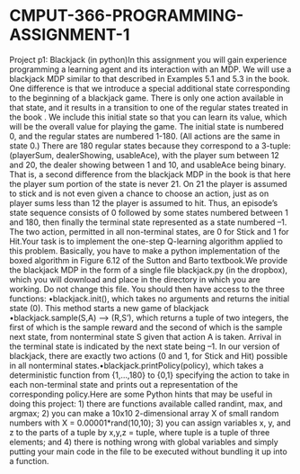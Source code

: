 CMPUT-366-PROGRAMMING-ASSIGNMENT-1
==================================


Project p1: Blackjack (in python)In this assignment you will gain experience programming a learning agent and its interaction with an MDP. We will use a blackjack MDP similar to that described in Examples 5.1 and 5.3 in the book. One difference is that we introduce a special additional state corresponding to the beginning of a blackjack game. There is only one action available in that state, and it results in a transition to one of the regular states treated in the book . We include this initial state so that you can learn its value, which will be the overall value for playing the game. The initial state is numbered 0, and the regular states are numbered 1-180. (All actions are the same in state 0.) There are 180 regular states because they correspond to a 3-tuple: (playerSum, dealerShowing, usableAce), with the player sum between 12 and 20, the dealer showing between 1 and 10, and usableAce being binary. That is, a second difference from the blackjack MDP in the book is that here the player sum portion of the state is never 21. On 21 the player is assumed to stick and is not even given a chance to choose an action, just as on player sums less than 12 the player is assumed to hit. Thus, an episode’s state sequence consists of 0 followed by some states numbered between 1 and 180, then finally the terminal state represented as a state numbered –1. The two action, permitted in all non-terminal states, are 0 for Stick and 1 for Hit.Your task is to implement the one-step Q-learning algorithm applied to this problem. Basically, you have to make a python implementation of the boxed algorithm in Figure 6.12 of the Sutton and Barto textbook.We provide the blackjack MDP in the form of a single file blackjack.py (in the dropbox), which you will download and place in the directory in which you are working. Do not change this file. You should then have access to the three functions:  •blackjack.init(), which takes no arguments and returns the initial state (0). This method starts a new game of blackjack •blackjack.sample(S,A) --> (R,S’), which returns a tuple of two integers, the first of which is the sample reward and the second of which is the sample next state, from nonterminal state S given that action A is taken. Arrival in the terminal state is indicated by the next state being –1. In our version of blackjack, there are exactly two actions (0 and 1, for Stick and Hit) possible in all nonterminal states.•blackjack.printPolicy(policy), which takes a deterministic function from {1,...,180} to {0,1} specifying the action to take in each non-terminal state and prints out a representation of the corresponding policy.Here are some Python hints that may be useful in doing this project: 1) there are functions available called randint, max, and argmax; 2) you can make a 10x10 2-dimensional array X of small random numbers with X = 0.00001*rand(10,10); 3) you can assign variables x, y, and z to the parts of a tuple by x,y,z = tuple, where tuple is a tuple of three elements; and 4) there is nothing wrong with global variables and simply putting your main code in the file to be executed without bundling it up into a function.
